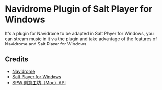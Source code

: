 # Navidrome Plugin of Salt Player for Windows
It's a plugin for Navidrome to be adapted in Salt Player for Windows, you can stream music in it via the plugin and take advantage of the features of Navidrome and Salt Player for Windows.

## Credits
* [Navidrome](https://github.com/navidrome/navidrome)
* [Salt Player for Windows](https://github.com/Moriafly/spw)
* [SPW 创意工坊（Mod）API](https://github.com/Moriafly/spw-workshop-api)